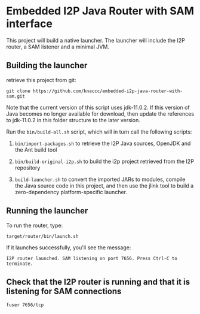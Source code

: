 # Embedded I2P Java Router with SAM interface

This project will build a native launcher. The launcher will include the I2P router, a SAM listener and a minimal JVM.

## Building the launcher

retrieve this project from git:

`git clone https://github.com/knaccc/embedded-i2p-java-router-with-sam.git`

Note that the current version of this script uses jdk-11.0.2. If this version of Java becomes no longer available for
download, then update the references to jdk-11.0.2 in this folder structure to the later version.

Run the `bin/build-all.sh` script, which will in turn call the following scripts:

1. `bin/import-packages.sh` to retrieve the I2P Java sources, OpenJDK and the Ant build tool

2. `bin/build-original-i2p.sh` to build the i2p project retrieved from the I2P repository

3. `build-launcher.sh` to convert the imported JARs to modules, compile the Java source code in this project, and then use
the jlink tool to build a zero-dependency platform-specific launcher.

## Running the launcher

To run the router, type:

`target/router/bin/launch.sh`

If it launches successfully, you'll see the message:

`I2P router launched. SAM listening on port 7656. Press Ctrl-C to terminate.`

## Check that the I2P router is running and that it is listening for SAM connections

`fuser 7656/tcp`
